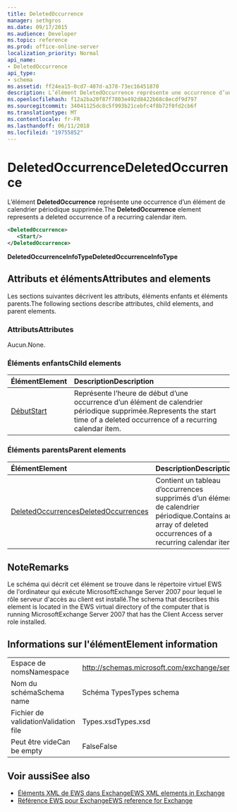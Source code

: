 ```yaml
---
title: DeletedOccurrence
manager: sethgros
ms.date: 09/17/2015
ms.audience: Developer
ms.topic: reference
ms.prod: office-online-server
localization_priority: Normal
api_name:
- DeletedOccurrence
api_type:
- schema
ms.assetid: ff24ea15-0cd7-407d-a378-73ec16451870
description: L’élément DeletedOccurrence représente une occurrence d’un élément de calendrier périodique supprimée.
ms.openlocfilehash: f12a2ba20f87f7803e492d8422b68c8ecdf9d797
ms.sourcegitcommit: 34041125dc8c5f993b21cebfc4f8b72f0fd2cb6f
ms.translationtype: MT
ms.contentlocale: fr-FR
ms.lasthandoff: 06/11/2018
ms.locfileid: "19755852"
---
```

# <a name="deletedoccurrence"></a><span data-ttu-id="b6dcb-103">DeletedOccurrence</span><span class="sxs-lookup"><span data-stu-id="b6dcb-103">DeletedOccurrence</span></span>

<span data-ttu-id="b6dcb-104">L’élément **DeletedOccurrence** représente une occurrence d’un élément de calendrier périodique supprimée.</span><span class="sxs-lookup"><span data-stu-id="b6dcb-104">The **DeletedOccurrence** element represents a deleted occurrence of a recurring calendar item.</span></span> 
  
```xml
<DeletedOccurrence>
   <Start/>
</DeletedOccurrence>
```

 <span data-ttu-id="b6dcb-105">**DeletedOccurrenceInfoType**</span><span class="sxs-lookup"><span data-stu-id="b6dcb-105">**DeletedOccurrenceInfoType**</span></span>
## <a name="attributes-and-elements"></a><span data-ttu-id="b6dcb-106">Attributs et éléments</span><span class="sxs-lookup"><span data-stu-id="b6dcb-106">Attributes and elements</span></span>

<span data-ttu-id="b6dcb-107">Les sections suivantes décrivent les attributs, éléments enfants et éléments parents.</span><span class="sxs-lookup"><span data-stu-id="b6dcb-107">The following sections describe attributes, child elements, and parent elements.</span></span>
  
### <a name="attributes"></a><span data-ttu-id="b6dcb-108">Attributs</span><span class="sxs-lookup"><span data-stu-id="b6dcb-108">Attributes</span></span>

<span data-ttu-id="b6dcb-109">Aucun.</span><span class="sxs-lookup"><span data-stu-id="b6dcb-109">None.</span></span>
  
### <a name="child-elements"></a><span data-ttu-id="b6dcb-110">Éléments enfants</span><span class="sxs-lookup"><span data-stu-id="b6dcb-110">Child elements</span></span>

|<span data-ttu-id="b6dcb-111">**Élément**</span><span class="sxs-lookup"><span data-stu-id="b6dcb-111">**Element**</span></span>|<span data-ttu-id="b6dcb-112">**Description**</span><span class="sxs-lookup"><span data-stu-id="b6dcb-112">**Description**</span></span>|
|:-----|:-----|
|[<span data-ttu-id="b6dcb-113">Début</span><span class="sxs-lookup"><span data-stu-id="b6dcb-113">Start</span></span>](start.md) <br/> |<span data-ttu-id="b6dcb-114">Représente l’heure de début d’une occurrence d’un élément de calendrier périodique supprimée.</span><span class="sxs-lookup"><span data-stu-id="b6dcb-114">Represents the start time of a deleted occurrence of a recurring calendar item.</span></span>  <br/> |
   
### <a name="parent-elements"></a><span data-ttu-id="b6dcb-115">Éléments parents</span><span class="sxs-lookup"><span data-stu-id="b6dcb-115">Parent elements</span></span>

|<span data-ttu-id="b6dcb-116">**Élément**</span><span class="sxs-lookup"><span data-stu-id="b6dcb-116">**Element**</span></span>|<span data-ttu-id="b6dcb-117">**Description**</span><span class="sxs-lookup"><span data-stu-id="b6dcb-117">**Description**</span></span>|
|:-----|:-----|
|[<span data-ttu-id="b6dcb-118">DeletedOccurrences</span><span class="sxs-lookup"><span data-stu-id="b6dcb-118">DeletedOccurrences</span></span>](deletedoccurrences.md) <br/> |<span data-ttu-id="b6dcb-119">Contient un tableau d’occurrences supprimés d’un élément de calendrier périodique.</span><span class="sxs-lookup"><span data-stu-id="b6dcb-119">Contains an array of deleted occurrences of a recurring calendar item.</span></span>  <br/> |
   
## <a name="remarks"></a><span data-ttu-id="b6dcb-120">Note</span><span class="sxs-lookup"><span data-stu-id="b6dcb-120">Remarks</span></span>

<span data-ttu-id="b6dcb-121">Le schéma qui décrit cet élément se trouve dans le répertoire virtuel EWS de l'ordinateur qui exécute MicrosoftExchange Server 2007 pour lequel le rôle serveur d'accès au client est installé.</span><span class="sxs-lookup"><span data-stu-id="b6dcb-121">The schema that describes this element is located in the EWS virtual directory of the computer that is running MicrosoftExchange Server 2007 that has the Client Access server role installed.</span></span>
  
## <a name="element-information"></a><span data-ttu-id="b6dcb-122">Informations sur l'élément</span><span class="sxs-lookup"><span data-stu-id="b6dcb-122">Element information</span></span>

|||
|:-----|:-----|
|<span data-ttu-id="b6dcb-123">Espace de noms</span><span class="sxs-lookup"><span data-stu-id="b6dcb-123">Namespace</span></span>  <br/> |http://schemas.microsoft.com/exchange/services/2006/types  <br/> |
|<span data-ttu-id="b6dcb-124">Nom du schéma</span><span class="sxs-lookup"><span data-stu-id="b6dcb-124">Schema name</span></span>  <br/> |<span data-ttu-id="b6dcb-125">Schéma Types</span><span class="sxs-lookup"><span data-stu-id="b6dcb-125">Types schema</span></span>  <br/> |
|<span data-ttu-id="b6dcb-126">Fichier de validation</span><span class="sxs-lookup"><span data-stu-id="b6dcb-126">Validation file</span></span>  <br/> |<span data-ttu-id="b6dcb-127">Types.xsd</span><span class="sxs-lookup"><span data-stu-id="b6dcb-127">Types.xsd</span></span>  <br/> |
|<span data-ttu-id="b6dcb-128">Peut être vide</span><span class="sxs-lookup"><span data-stu-id="b6dcb-128">Can be empty</span></span>  <br/> |<span data-ttu-id="b6dcb-129">False</span><span class="sxs-lookup"><span data-stu-id="b6dcb-129">False</span></span>  <br/> |
   
## <a name="see-also"></a><span data-ttu-id="b6dcb-130">Voir aussi</span><span class="sxs-lookup"><span data-stu-id="b6dcb-130">See also</span></span>

- [<span data-ttu-id="b6dcb-131">Éléments XML de EWS dans Exchange</span><span class="sxs-lookup"><span data-stu-id="b6dcb-131">EWS XML elements in Exchange</span></span>](ews-xml-elements-in-exchange.md)  
- [<span data-ttu-id="b6dcb-132">Référence EWS pour Exchange</span><span class="sxs-lookup"><span data-stu-id="b6dcb-132">EWS reference for Exchange</span></span>](ews-reference-for-exchange.md)

